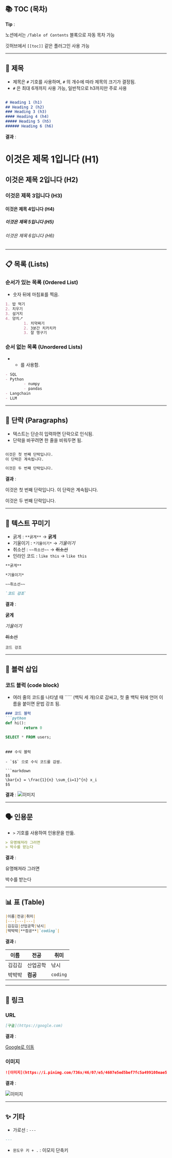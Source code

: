 ## 📚 TOC (목차)

**Tip** :

노션에서는 `/Table of Contents` 블록으로 자동 목차 가능

깃허브에서 `[[toc]]` 같은 플러그인 사용 가능

---

## 📖 제목

- 제목은 `#` 기호를 사용하며, `#` 의 개수에 따라 제목의 크기가 결정됨.
- `#` 은 최대 6개까지 사용 가능, 일반적으로 h3까지만 주로 사용

```markdown

# Heading 1 (h1)
## Heading 2 (h2)
### Heading 3 (h3)
#### Heading 4 (h4)
##### Heading 5 (h5)
###### Heading 6 (h6)
```

**결과** :

# 이것은 제목 1입니다 (H1)

## 이것은 제목 2입니다 (H2)

### 이것은 제목 3입니다 (H3)

#### 이것은 제목 4입니다 (H4)

##### 이것은 제목 5입니다 (H5)

###### 이것은 제목 6입니다 (H6)

---

## 📋 목록 (Lists)

### 순서가 있는 목록 (Ordered List)

- 숫자 뒤에 마침표를 찍음.

```markdown
1. 밥 먹기
2. 치우기
3. 설거지
4. 양치🪥
		1. 치약짜기
		2. 3분간 치카치카
		3. 잘 헹구기
```

### 순서 없는 목록 (Unordered Lists)

- - 를 사용함.

```markdown
- SQL
- Python
		- numpy
		- pandas
- Langchain
- LLM
```

---

## 📝 단락 (Paragraphs)

- 텍스트는 단순히 입력하면 단락으로 인식됨.
- 단락을 바꾸려면 한 줄을 비워두면 됨.

```markdown

이것은 첫 번째 단락입니다.
이 단락은 계속됩니다.

이것은 두 번째 단락입니다.
```

**결과** :

이것은 첫 번째 단락입니다. 이 단락은 계속됩니다.

이것은 두 번째 단락입니다.

---

## 🎨 텍스트 꾸미기

- 굵게 : `**굵게**` → **굵게**
- 기울이기 : `*기울이기*` → *기울이기*
- 취소선 : `~~취소선~~` → ~~취소선~~
- 인라인 코드 : ``like this`` -> `like this`

```markdown
**굵게**

*기울이기*

~~취소선~~

`코드 강조`
```

**결과** :

**굵게**

*기울이기*

~~취소선~~

`코드 강조`

---

## 🧱 블럭 삽입

### 코드 블럭 (code block)

- 여러 줄의 코드를 나타낼 때 ````` (백틱 세 개)으로 감싸고, 첫 줄 백틱 뒤에 언어 이름을 붙이면 문법 강조 됨.

```markdown
### 코드 블럭
```python
def hi():
		return 0
```

```sql
SELECT * FROM users;
```
```

### 수식 블럭

- `$$` 으로 수식 코드를 감쌈.

```markdown
$$
\bar{x} = \frac{1}{n} \sum_{i=1}^{n} x_i
$$
```

**결과** :
![이미지](https://temple17.github.io/assets/images/statistics/sample%20mean.png)


---

## 🗣️ 인용문

- `>` 기호를 사용하여 인용문을 만듦.

```markdown
> 유명해져라 그러면
> 박수를 받는다
```

**결과** : 

유명해져라 그러면

박수를 받는다

---

## 📊 표 (Table)

```markdown
|이름|전공|취미|
|---|---|---|
|김김김|산업공학|낚시|
|박박박|**컴공**|`coding`|
```

**결과 :**

| 이름 | 전공 | 취미 |
| --- | --- | --- |
| 김김김 | 산업공학 | 낚시 |
| 박박박 | **컴공** | `coding` |

---

## 🔗 링크

### URL

```markdown
[구글](https://google.com)
```

**결과** :

[Google로 이동](https://www.google.com/)

### 이미지

```markdown
![이미지](https://i.pinimg.com/736x/46/07/e5/4607e5ed5bef7fc5a499108eae5c03b0.jpg)
```

**결과** :

![이미지](https://i.pinimg.com/736x/46/07/e5/4607e5ed5bef7fc5a499108eae5c03b0.jpg)

---

## ✨ 기타

- 가로선 :  `---`

```markdown
---
```

- `윈도우 키 + .` : 이모지 단축키